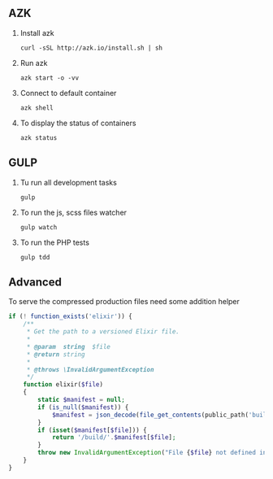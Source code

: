 AZK
----------------

1. Install azk

    ```curl -sSL http://azk.io/install.sh | sh```
1. Run azk

    ```azk start -o -vv```
1. Connect to default container

    ```azk shell```
1. To display the status of containers

    ```azk status```
    
GULP
-------
1. Tu run all development tasks

    `gulp`
1. To run the js, scss files watcher

    `gulp watch`
    
1. To run the PHP tests
    
    `gulp tdd`

Advanced
--------
To serve the compressed production files need some addition helper

```php
if (! function_exists('elixir')) {
    /**
     * Get the path to a versioned Elixir file.
     *
     * @param  string  $file
     * @return string
     *
     * @throws \InvalidArgumentException
     */
    function elixir($file)
    {
        static $manifest = null;
        if (is_null($manifest)) {
            $manifest = json_decode(file_get_contents(public_path('build/rev-manifest.json')), true);
        }
        if (isset($manifest[$file])) {
            return '/build/'.$manifest[$file];
        }
        throw new InvalidArgumentException("File {$file} not defined in asset manifest.");
    }
}
```
